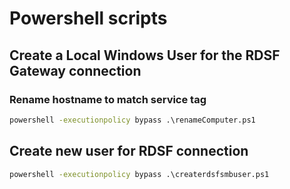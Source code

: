 # Powershell scripts 

## Create a Local Windows User for the RDSF Gateway connection

### Rename hostname to match service tag

```cmd
powershell -executionpolicy bypass .\renameComputer.ps1
```

## Create new user for RDSF connection

```cmd
powershell -executionpolicy bypass .\createrdsfsmbuser.ps1
```
